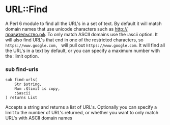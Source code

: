 URL::Find
=========

A Perl 6 module to find all the URL's in a set of text. By default it will match domain names that use unicode characters such as http://правительство.рф. To only match ASCII domains use the :ascii option. It will also find URL's that end in one of the restricted characters, so `https://www.google.com, ` will pull out `https://www.google.com`. It will find all the URL's in a text by default, or you can specify a maximum number with the :limit option.

### sub find-urls

```perl6
sub find-urls(
    Str $string,
    Num :$limit is copy,
    :$ascii
) returns List
```

Accepts a string and returns a list of URL's. Optionally you can specify a limit to the number of URL's returned, or whether you want to only match URL's with ASCII domain names
